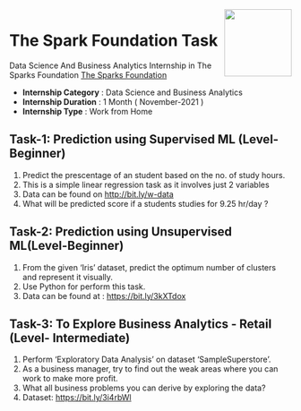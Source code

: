 <img align = right height = 120 width = 120 src = https://www.thesparksfoundationsingapore.org/images/logo_small.png>

# The Spark Foundation Task
Data Science And Business Analytics Internship in The Sparks Foundation [The Sparks Foundation](https://www.thesparksfoundationsingapore.org/)
* **Internship Category** : Data Science and Business Analytics
* **Internship Duration** : 1 Month ( November-2021 )
* **Internship Type** : Work from Home

## Task-1: Prediction using Supervised ML (Level-Beginner)
1. Predict the prescentage of an student based on the no. of study hours.
2. This is a simple linear regression task as it involves just 2 variables
3. Data can be found on http://bit.ly/w-data
4. What will be predicted score if a students studies for 9.25 hr/day ?

## Task-2: Prediction using Unsupervised ML(Level-Beginner)
1. From the given ‘Iris’ dataset, predict the optimum number of clusters and represent it visually.
2. Use Python for perform this task.
3. Data can be found at : https://bit.ly/3kXTdox

## Task-3: To Explore Business Analytics - Retail (Level- Intermediate)
1. Perform ‘Exploratory Data Analysis’ on dataset ‘SampleSuperstore’.
2. As a business manager, try to find out the weak areas where you can work to make more profit.
3. What all business problems you can derive by exploring the data?
4. Dataset: https://bit.ly/3i4rbWl

